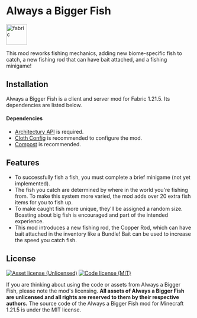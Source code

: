 # Always a Bigger Fish

<a href='https://fabricmc.net'><img alt="fabric" height="56" src="https://cdn.jsdelivr.net/npm/@intergrav/devins-badges@3/assets/cozy/supported/fabric_vector.svg"></a>

This mod reworks fishing mechanics, adding new biome-specific fish to catch, a new fishing rod that can have bait attached, and a fishing minigame!

## Installation

Always a Bigger Fish is a client and server mod for Fabric 1.21.5. Its dependencies are listed below.

#### Dependencies
- [Architectury API](https://modrinth.com/mod/architectury-api) is required.
- [Cloth Config](https://modrinth.com/mod/cloth-config) is recommended to configure the mod.
- [Compost](https://modrinth.com/mod/compost) is recommended.

## Features

- To successfully fish a fish, you must complete a brief minigame (not yet implemented).
- The fish you catch are determined by where in the world you're fishing from. To make this system more varied, the mod adds over 20 extra fish items for you to fish up.
- To make caught fish more unique, they'll be assigned a random size. Boasting about big fish is encouraged and part of the intended experience.
- This mod introduces a new fishing rod, the Copper Rod, which can have bait attached in the inventory like a Bundle! Bait can be used to increase the speed you catch fish.


## License
[![Asset license (Unlicensed)](https://img.shields.io/badge/assets%20license-All%20Rights%20Reserved-red.svg?style=flat-square)](https://en.wikipedia.org/wiki/All_rights_reserved)
[![Code license (MIT)](https://img.shields.io/badge/code%20license-MIT-green.svg?style=flat-square)](https://github.com/cassiancc/Always-a-Bigger-Fish/blob/main/LICENSE.txt)


If you are thinking about using the code or assets from Always a Bigger Fish, please note the mod's licensing. **All assets of Always a Bigger Fish are unlicensed and all rights are reserved to them by their respective authors.** The source code of the Always a Bigger Fish mod for Minecraft 1.21.5 is under the MIT license.
